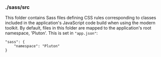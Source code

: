 ### ./sass/src

This folder contains Sass files defining CSS rules corresponding to classes
included in the application's JavaScript code build when using the modern toolkit.
By default, files in this folder are mapped to the application's root namespace, 'Pluton'.
This is set in `"app.json"`:

    "sass": {
        "namespace": "Pluton"
    }